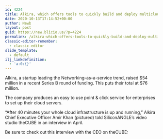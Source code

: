 ```yaml
---
id: 4224
title: Alkira, which offers tools to quickly build and deploy multicloud networks, raises $54M Series B
date: 2020-10-13T17:14:52+00:00
author: Newb
layout: post
guid: https://new.blicio.us/?p=4224
permalink: /alkira-which-offers-tools-to-quickly-build-and-deploy-multicloud-networks-raises-54m-series-b/
classic-editor-remember:
  - classic-editor
slide_template:
  - default
ilj_linkdefinition:
  - 'a:0:{}'
---
```

Alkira, a startup leading the Networking-as-a-service trend, raised $54 million in a recent Series B round of funding. This puts their total at $76 million.

The company produces an easy to use point & click service for enterprises to set up their cloud servers.

“After 40 minutes your whole cloud infrastructure is up and running,” Alkira Chief Executive Officer Amir Khan (pictured) told SiliconANGLE’s video studio theCUBE in an interview in April.

Be sure to check out this interview with the CEO on theCUBE: